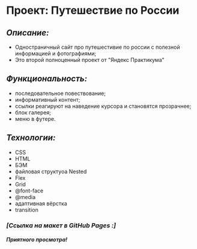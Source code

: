 # Проект: Путешествие по России

## *Описание:*
* Одностраничный сайт про путешестивие по россии с полезной информацией и фотографиями;
* Это второй полноценный проект от "Яндекс Практикума"

## *Функциональность:*
* последовательное повествование;
* информативный контент;
* ссылки реагируют на наведение курсора и становятся прозрачнее;
* блок галерея;
* меню в футере.

## *Технологии:*
* CSS
* HTML
* БЭМ
* файловая структуоа Nested
* Flex
* Grid
* @font-face
* @media
* адаптивная вёрстка
* transition

### *[Ссылка на макет в GitHub Pages :]*

#### *Приятного просмотра!*